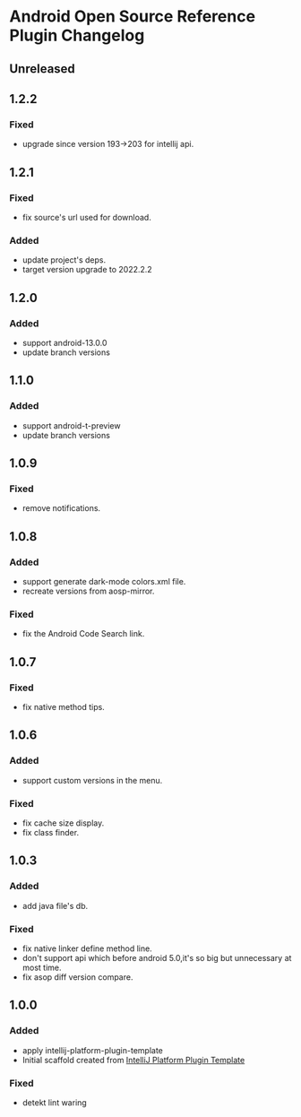 # Android Open Source Reference Plugin Changelog

## Unreleased

## 1.2.2

### Fixed
- upgrade since version 193->203 for intellij api.

## 1.2.1

### Fixed
- fix source's url used for download.

### Added
- update project's deps.
- target version upgrade to 2022.2.2

## 1.2.0

### Added
- support android-13.0.0
- update branch versions

## 1.1.0

### Added
- support android-t-preview
- update branch versions

## 1.0.9

### Fixed
- remove notifications.

## 1.0.8

### Added
- support generate dark-mode colors.xml file.
- recreate versions from aosp-mirror.

### Fixed
- fix the Android Code Search link.

## 1.0.7

### Fixed
- fix native method tips.

## 1.0.6

### Added
- support custom versions in the menu.

### Fixed
- fix cache size display.
- fix class finder.

## 1.0.3

### Added
- add java file's db.

### Fixed
- fix native linker define method line.
- don't support api which before android 5.0,it's so big but unnecessary at most time.
- fix asop diff version compare.

## 1.0.0

### Added
- apply intellij-platform-plugin-template
- Initial scaffold created
  from [IntelliJ Platform Plugin Template](https://github.com/JetBrains/intellij-platform-plugin-template)

### Fixed
- detekt lint waring
